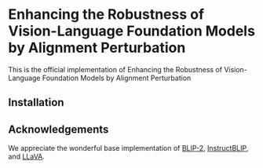 # Enhancing the Robustness of Vision-Language Foundation Models by Alignment Perturbation

This is the official implementation of Enhancing the Robustness of Vision-Language Foundation Models by Alignment Perturbation


## Installation



## Acknowledgements
We appreciate the wonderful base implementation of [BLIP-2](https://github.com/salesforce/LAVIS/tree/main/projects/blip2), [InstructBLIP](https://github.com/salesforce/LAVIS/tree/main/projects/instructblip), and [LLaVA](https://github.com/haotian-liu/LLaVA/tree/main). 
